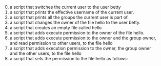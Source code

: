 0. a script that switches the current user to the user betty
1. a script that prints the effective username of the current user.
2. a script that prints all the groups the current user is part of.
3. a script that changes the owner of the file hello to the user betty.
4. a script that creates an empty file called hello.
5.  a script that adds execute permission to the owner of the file hello.
6. a script that adds execute permission to the owner and the group owner, and read permission to other users, to the file hello
7. a script that adds execution permission to the owner, the group owner and the other users, to the file hello
8. a script that sets the permission to the file hello as follows:
